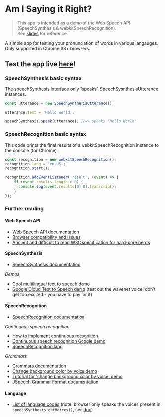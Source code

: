 # Am I Saying it Right?

> This app is intended as a demo of the Web Speech API (SpeechSynthesis & webkitSpeechRecognition).\
> See [slides](https://docs.google.com/presentation/d/1CF1F808u_uDI6tPnjoaYRFJR9n44Htu0hdT7WRMeB9A/edit?usp=sharing) for reference

A simple app for testing your pronunciation of words in various langauges.
Only supported in Chrome 33+ browsers.

## Test the app live [here](https://clairefro.github.io/am-i-saying-it-right/)!

### SpeechSynthesis basic syntax
The speechSynthesis interface only "speaks" SpeechSysnthesisUtterance instances.
```javascript
const utterance = new SpeechSynthesisUtterance();

utterance.text = 'Hello world';

speechSynthesis.speak(utterance); //=> speaks 'Hello World'
```

### SpeechRecognition basic syntax
This code prints the final results of a webkitSpeechRecognition instance to the console (for Chrome)
```javascript
const recognition = new webkitSpeechRecognition();
recognition.lang = 'en-US';
recognition.start();

recognition.addEventListener('result', (event) => {
    if (event.results.length > 0) {
      console.log(event.results[0][0].transcript);
    }
});
```
### Further reading
#### Web Speech API
* [Web Speech API documentation](https://developer.mozilla.org/en-US/docs/Web/API/Web_Speech_API)
* [Browser compatibility and issues](https://caniuse.com/#search=web%20speech%20api)
* [Ancient and difficult to read W3C specification for hard-core nerds](https://wicg.github.io/speech-api/)

#### SpeechSynthesis
* [SpeechSynthesis documentation](https://developer.mozilla.org/en-US/docs/Web/API/SpeechSynthesis)

*Demos*
* [Cool multilingual text to speech demo](https://codepen.io/matt-west/pen/wGzuJ)
* [Google Cloud Text to Speech demo](https://cloud.google.com/text-to-speech/) (test out the wavenet voice! don't get too excited - you have to pay for it)

#### SpeechRecognition
* [SpeechRecognition documentation](https://developer.mozilla.org/en-US/docs/Web/API/SpeechRecognition)

*Continuous speech recognition*
* [How to implement continuous recognition](https://stackoverflow.com/questions/29996350/speech-recognition-run-continuously)
* [Continuous speech recognition Google demo](https://www.google.com/intl/en/chrome/demos/speech.html)
* [SpeechRecognition.lang](https://developer.mozilla.org/en-US/docs/Web/API/SpeechRecognition/lang)

*Grammars*
* [Grammars documentation](https://developer.mozilla.org/en-US/docs/Web/API/SpeechRecognition/grammars)
* [Change background color by voice demo](https://mdn.github.io/web-speech-api/speech-color-changer/)
* [Tutorial for 'change background color by voice' demo](https://developer.mozilla.org/en-US/docs/Web/API/Web_Speech_API/Using_the_Web_Speech_API)
* [JSpeech Grammar Format documentation](https://www.w3.org/TR/jsgf/)

#### Language
* [List of language codes](https://cloud.google.com/speech-to-text/docs/languages) (note: browser only speaks the voices present in `speechSynthesis.getVoices()`, see [doc](https://developer.mozilla.org/en-US/docs/Web/API/SpeechSynthesis/getVoices))





